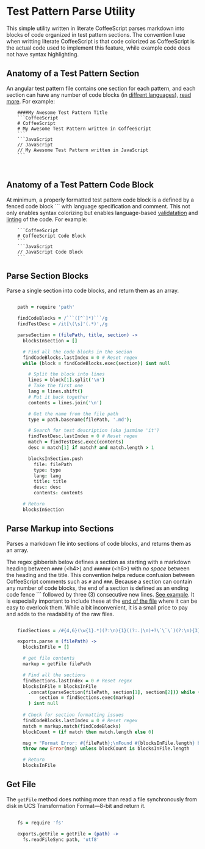 Test Pattern Parse Utility
==========================

This simple utility written in literate CoffeeScript parses markdown into blocks of code organized in test pattern sections. The convention I use when writting literate CoffeeScript is that code colorized as CoffeeScript is the actual code used to implement this feature, while example code does not have syntax highlighting.

Anatomy of a Test Pattern Section
---------------------------------

An angular test pattern file contains one section for each pattern, and each section can have any number of code blocks (in [diffrent languages](../config.json#L2)), [read more](#parse-markup-into-sections). For example:

```Example
    ####My Awesome Test Pattern Title
    ```CoffeeScript
    # CoffeeScript
    # My Awesome Test Pattern written in CoffeeScript
    ```
    ```JavaScript
    // JavaScript
    // My Awesome Test Pattern written in JavaScript
    ```



```

Anatomy of a Test Pattern Code Block
------------------------------------

At minimum, a properly formatted test pattern code block is a defined by a fenced code block &#96;&#96;&#96; with language specification and comment. This not only enables syntax colorizing but enables language-based [validatation](../rules/valid-code.spec.coffee.md#test-pattern-code-is-valid) and [linting](../rules/lint-free.spec.coffee.md#test-pattern-code-is-lint-free) of the code. For example:

```Example
    ```CoffeeScript
    # CoffeeScript Code Block
    ```
    ```JavaScript
    // JavaScript Code Block
    ```
```

Parse Section Blocks
--------------------

Parse a single section into code blocks, and return them as an array.

```CoffeeScript

    path = require 'path'

    findCodeBlocks = /```([^`]*)```/g
    findTestDesc = /it[\(\s]'(.*)',/g

    parseSection = (filePath, title, section) ->
      blocksInSection = []

      # Find all the code blocks in the secion
      findCodeBlocks.lastIndex = 0 # Reset regex
      while (block = findCodeBlocks.exec(section)) isnt null

        # Split the block into lines
        lines = block[1].split('\n')
        # Take the first one
        lang = lines.shift()
        # Put it back together
        contents = lines.join('\n')

        # Get the name from the file path
        type = path.basename(filePath, '.md');

        # Search for test description (aka jasmine 'it')
        findTestDesc.lastIndex = 0 # Reset regex
        match = findTestDesc.exec(contents)
        desc = match[1] if match? and match.length > 1

        blocksInSection.push
          file: filePath
          type: type
          lang: lang
          title: title
          desc: desc
          contents: contents

      # Return
      blocksInSection
```

Parse Markup into Sections
--------------------------

Parses a markdown file into sections of code blocks, and returns them as an array. 

The regex gibberish below defines a section as starting with a markdown heading between `####` (&#60;h4&#62;) and `######` (&#60;h6&#62;) with *no space* between the heading and the title. This convention helps reduce confusion between CoffeeScript comments such as `#` and `###`. Because a section can contain any number of code blocks, the end of a section is defined as an ending code fence &#96;&#96;&#96; followed by three (3) consecutive new lines. [See example](#anatomy-of-a-test-pattern-section). It is especially important to include these at the [end of the file](../fixtures/lint-free/coffeescript.txt) where it can be easy to overlook them. While a bit inconvenient, it is a small price to pay and adds to the readability of the raw files.

```CoffeeScript

    findSections = /#{4,6}(\w{1}.*)(?:\n){1}((?:.|\n)+?\`\`\`)(?:\n){3}/g

    exports.parse = (filePath) ->
      blocksInFile = []

      # get file contents
      markup = getFile filePath

      # Find all the sections
      findSections.lastIndex = 0 # Reset regex
      blocksInFile = blocksInFile
        .concat(parseSection(filePath, section[1], section[2])) while (
            section = findSections.exec(markup)
        ) isnt null
      
      # Check for section formatting issues
      findCodeBlocks.lastIndex = 0 # Reset regex
      match = markup.match(findCodeBlocks)
      blockCount = (if match then match.length else 0)

      msg = "Format Error: #{filePath};\nFound #{blocksInFile.length} but expected #{blockCount} blocks"
      throw new Error(msg) unless blockCount is blocksInFile.length

      # Return
      blocksInFile
```

Get File
--------

The `getFile` method does nothing more than read a file synchronously from disk in UCS Transformation Format—8-bit and return it.

```CoffeeScript
    
    fs = require 'fs'

    exports.getFile = getFile = (path) ->
      fs.readFileSync path, 'utf8'
```